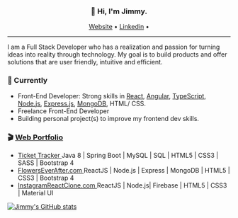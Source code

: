<h3 align="center">👋 Hi, I'm Jimmy.</h3>

<p align="center">
  <a href="https://www.devjimmylam.com">Website</a> •
  <a href="https://www.linkedin.com/in/devjimmylam/">Linkedin</a> •
</p>

---
I am a Full Stack Developer who has a realization and passion for turning ideas into reality through technology.
My goal is to build products and offer solutions that are user friendly, intuitive and efficient. 


### 🚧 Currently
* Front-End Developer: Strong skills in [React](https://reactjs.org/), [Angular](https://angular.io/), [TypeScript](https://www.typescriptlang.org/), [Node.js](https://nodejs.org/en/), [Express.js](https://expressjs.com/), [MongoDB](https://www.mongodb.com/3), HTML/ CSS.
* Freelance Front-End Developer
* Building personal project(s) to improve my frontend dev skills. 


### 🎬 [Web Portfolio](https://devjimmylam.github.io/)
- <a href="https://www.devjimmylam.com/#portfolio"> Ticket Tracker </a>  Java 8 | Spring Boot | MySQL | SQL | HTML5 | CSS3 | SASS | Bootstrap 4 
- <a href="https://www.devjimmylam.com/#portfolio"> FlowersEverAfter.com </a> ReactJS | Node.js | Express | MongoDB | HTML5 | CSS3 | Bootstrap 4
- <a href="https://www.devjimmylam.com/#portfolio"> InstagramReactClone.com </a> ReactJS | Node.js| Firebase | HTML5 | CSS3 | Material UI

[![Jimmy's GitHub stats](https://github-readme-stats.vercel.app/api?username=devJimmyLam&show_icons=true&theme=radical)](https://github.com/devjimmylam/github-readme-stats)
<!--
**devJimmyLam/devJimmyLam** is a ✨ _special_ ✨ repository because its `README.md` (this file) appears on your GitHub profile.




